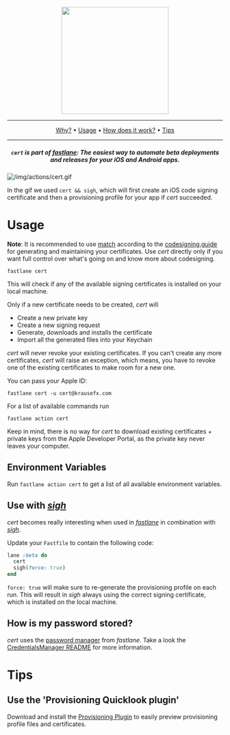 <p align="center">
  <img src="/img/actions/cert.png" width="250">
</p>

-------
<p align="center">
    <a href="#why">Why?</a> &bull;
    <a href="#usage">Usage</a> &bull;
    <a href="#how-does-it-work">How does it work?</a> &bull;
    <a href="#tips">Tips</a>
</p>

-------

<h5 align="center"><code>cert</code> is part of <a href="https://fastlane.tools">fastlane</a>: The easiest way to automate beta deployments and releases for your iOS and Android apps.</h5>

![/img/actions/cert.gif](/img/actions/cert.gif)

In the gif we used `cert && sigh`, which will first create an iOS code signing certificate and then a provisioning profile for your app if _cert_ succeeded.

# Usage

**Note**: It is recommended to use [match](/actions/match) according to the [codesigning.guide](https://codesigning.guide) for generating and maintaining your certificates. Use _cert_ directly only if you want full control over what's going on and know more about codesigning.

```no-highlight
fastlane cert
```

This will check if any of the available signing certificates is installed on your local machine.

Only if a new certificate needs to be created, _cert_ will

- Create a new private key
- Create a new signing request
- Generate, downloads and installs the certificate
- Import all the generated files into your Keychain

_cert_ will never revoke your existing certificates. If you can't create any more certificates, _cert_ will raise an exception, which means, you have to revoke one of the existing certificates to make room for a new one.


You can pass your Apple ID:

```no-highlight
fastlane cert -u cert@krausefx.com
```

For a list of available commands run

```no-highlight
fastlane action cert
```

Keep in mind, there is no way for _cert_ to download existing certificates + private keys from the Apple Developer Portal, as the private key never leaves your computer.

## Environment Variables

Run `fastlane action cert` to get a list of all available environment variables.

## Use with [_sigh_](https://github.com/fastlane/fastlane/tree/master/sigh)

_cert_ becomes really interesting when used in [_fastlane_](https://github.com/fastlane/fastlane/tree/master/fastlane) in combination with [_sigh_](https://github.com/fastlane/fastlane/tree/master/sigh).

Update your `Fastfile` to contain the following code:

```ruby
lane :beta do
  cert
  sigh(force: true)
end
```

`force: true` will make sure to re-generate the provisioning profile on each run.
This will result in _sigh_ always using the correct signing certificate, which is installed on the local machine.


## How is my password stored?
_cert_ uses the [password manager](https://github.com/fastlane/fastlane/tree/master/credentials_manager) from _fastlane_. Take a look the [CredentialsManager README](https://github.com/fastlane/fastlane/blob/master/credentials_manager/README.md) for more information.

# Tips

## Use the 'Provisioning Quicklook plugin'
Download and install the [Provisioning Plugin](https://github.com/chockenberry/Provisioning) to easily preview provisioning profile files and certificates.
